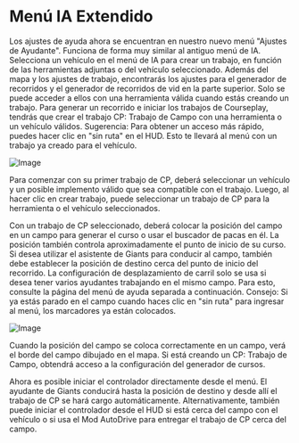 # Menú IA Extendido


Los ajustes de ayuda ahora se encuentran en nuestro nuevo menú "Ajustes de Ayudante".
Funciona de forma muy similar al antiguo menú de IA.
Selecciona un vehículo en el menú de IA para crear un trabajo, en función de las herramientas adjuntas o del vehículo seleccionado.
Además del mapa y los ajustes de trabajo, encontrarás los ajustes para el generador de recorridos y el generador de recorridos de vid en la parte superior. Solo se puede acceder a ellos con una herramienta válida cuando estás creando un trabajo.
Para generar un recorrido e iniciar los trabajos de Courseplay, tendrás que crear el trabajo CP: Trabajo de Campo con una herramienta o un vehículo válidos.
Sugerencia: Para obtener un acceso más rápido, puedes hacer clic en "sin ruta" en el HUD. Esto te llevará al menú con un trabajo ya creado para el vehículo.


![Image](assets/imagesstartjobmenuhelp_0_0_1024_895.png)


Para comenzar con su primer trabajo de CP, deberá seleccionar un vehículo y un posible implemento válido que sea compatible con el trabajo.
Luego, al hacer clic en crear trabajo, puede seleccionar un trabajo de CP para la herramienta o el vehículo seleccionados.



Con un trabajo de CP seleccionado, deberá colocar la posición del campo en un campo para generar el curso o usar el buscador de pacas en él.
La posición también controla aproximadamente el punto de inicio de su curso.
Si desea utilizar el asistente de Giants para conducir al campo, también debe establecer la posición de destino cerca del punto de inicio del recorrido.
La configuración de desplazamiento de carril solo se usa si desea tener varios ayudantes trabajando en el mismo campo. Para esto, consulte la página del menú de ayuda separada a continuación.
Consejo: Si ya estás parado en el campo cuando haces clic en "sin ruta" para ingresar al menú, los marcadores ya están colocados.


![Image](assets/imagesreadyjobmenuhelp_0_0_765_510.png)


Cuando la posición del campo se coloca correctamente en un campo, verá el borde del campo dibujado en el mapa.
Si está creando un CP: Trabajo de Campo, obtendrá acceso a la configuración del generador de cursos.



Ahora es posible iniciar el controlador directamente desde el menú. El ayudante de Giants conducirá hasta la posición de destino y desde allí el trabajo de CP se hará cargo automáticamente.
Alternativamente, también puede iniciar el controlador desde el HUD si está cerca del campo con el vehículo o si usa el Mod AutoDrive para entregar el trabajo de CP cerca del campo.


